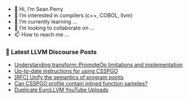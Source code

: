 - 👋 Hi, I’m Sean Perry
- 👀 I’m interested in compilers (c++, COBOL, llvm)
- 🌱 I’m currently learning ...
- 💞️ I’m looking to collaborate on ...
- 📫 How to reach me ...

<!---
s66perry/s66perry is a ✨ special ✨ repository because its `README.md` (this file) appears on your GitHub profile.
You can click the Preview link to take a look at your changes.
--->
### 📕 Latest LLVM Discourse Posts

<!-- DISCOURSE-LLVM:START -->
- [Understanding transform::PromoteOp limitations and implementation](https://discourse.llvm.org/t/understanding-transform-promoteop-limitations-and-implementation/80691#post_1)
- [Up-to-date instructions for using CSSPGO](https://discourse.llvm.org/t/up-to-date-instructions-for-using-csspgo/70892#post_2)
- [[RFC] Unify the semantics of program points](https://discourse.llvm.org/t/rfc-unify-the-semantics-of-program-points/80671#post_3)
- [Can CSSPGO profile contain inlined function samples?](https://discourse.llvm.org/t/can-csspgo-profile-contain-inlined-function-samples/80509#post_4)
- [Duplicate EuroLLVM YouTube Uploads](https://discourse.llvm.org/t/duplicate-eurollvm-youtube-uploads/80250#post_2)
<!-- DISCOURSE-LLVM:END -->
